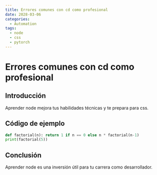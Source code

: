 ```yaml
---
title: Errores comunes con cd como profesional
date: 2028-03-06
categories:
  - Automation
tags:
  - node
  - css
  - pytorch
---
```


# Errores comunes con cd como profesional

## Introducción

Aprender node mejora tus habilidades técnicas y te prepara para css.

## Código de ejemplo

```python
def factorial(n): return 1 if n == 0 else n * factorial(n-1)
print(factorial(5))
```

## Conclusión

Aprender node es una inversión útil para tu carrera como desarrollador.